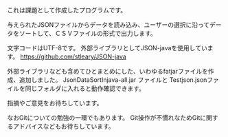これは課題として作成したプログラムです。

与えられたJSONファイルからデータを読み込み、ユーザーの選択に沿ってデータをソートして、ＣＳＶファイルの形式で出力します。

文字コードはUTF-8です。
外部ライブラリとしてJSON-javaを使用しています。
https://github.com/stleary/JSON-java

外部ライブラリなども含めてひとまとめにした、いわゆるfatjarファイルを作成、追加しました。
JsonDataSortInjava-all.jar ファイルと Testjson.jsonファイルを同じフォルダに入れると動作確認できます。

指摘やご意見をお待ちしています。

なおGitについての勉強の一環でもあります。 
Git操作が不慣れなためGitに関するアドバイスなどもお待ちしています。
